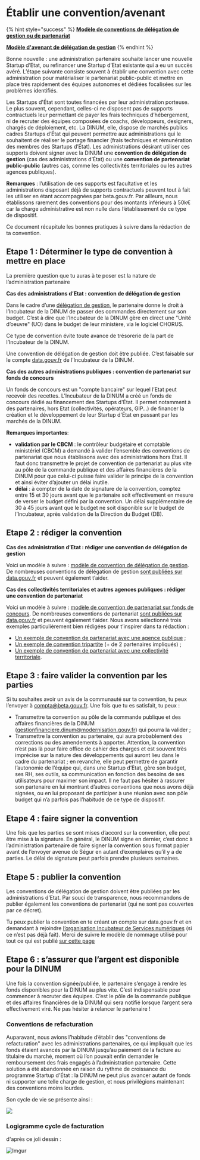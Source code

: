 # Établir une convention/avenant

{% hint style="success" %}
[**Modèle de conventions de délégation de gestion ou de partenariat**](https://docs.google.com/document/d/1i-6oZUv4as\_no8lJ\_NeqvdcaQ5k-08oT2lE-7nzgTew/edit)

[**Modèle d'avenant de délégation de gestion**](https://docs.google.com/document/d/1JvYlkYrToo-jPbCxbVxQ-97TIo1dyV4Keq54EkgV9XY/edit?usp=sharing)
{% endhint %}

Bonne nouvelle : une administration partenaire souhaite lancer une nouvelle Startup d’Etat, ou refinancer une Startup d’Etat existante qui a eu un succès avéré. L’étape suivante consiste souvent à établir une convention avec cette administration pour matérialiser le partenariat public-public et mettre en place très rapidement des équipes autonomes et dédiées focalisées sur les problèmes identifiés.

Les Startups d'État sont toutes financées par leur administration porteuse. Le plus souvent, cependant, celles-ci ne disposent pas de supports contractuels leur permettant de payer les frais techniques d’hébergement, ni de recruter des équipes composées de coachs, développeurs, designers, chargés de déploiement, etc. La DINUM, elle, dispose de marchés publics cadres Startups d’État qui peuvent permettre aux administrations qui le souhaitent de réaliser le portage financier (frais techniques et rémunération des membres des Startups d’État). Les administrations désirant utiliser ces supports doivent signer avec la DINUM une **convention de délégation de gestion** (cas des administrations d’État) ou une **convention de partenariat public-public** (autres cas, comme les collectivités territoriales ou les autres agences publiques).

**Remarques** : l’utilisation de ces supports est facultative et les administrations disposant déjà de supports contractuels peuvent tout à fait les utiliser en étant accompagnées par beta.gouv.fr. Par ailleurs, nous établissons rarement des conventions pour des montants inférieurs à 50k€ car la charge administrative est non nulle dans l’établissement de ce type de dispositif.

Ce document récapitule les bonnes pratiques à suivre dans la rédaction de ta convention.

## Etape 1 : Déterminer le type de convention à mettre en place <a href="#etape-1-determiner-le-type-de-convention-a-mettre-en-place" id="etape-1-determiner-le-type-de-convention-a-mettre-en-place"></a>

La première question que tu auras à te poser est la nature de l’administration partenaire

**Cas des administrations d’Etat : convention de délégation de gestion**

Dans le cadre d’une [délégation de gestion](https://www.legifrance.gouv.fr/affichTexte.do?cidTexte=JORFTEXT000000807249), le partenaire donne le droit à l’Incubateur de la DINUM de passer des commandes directement sur son budget. C’est à dire que l’Incubateur de la DINUM gère en direct une "Unité d’oeuvre" (UO) dans le budget de leur ministère, via le logiciel CHORUS.

Ce type de convention évite toute avance de trésorerie de la part de l’Incubateur de la DINUM.

Une convention de délégation de gestion doit être publiée. C’est faisable sur le compte [data.gouv.fr](https://www.data.gouv.fr/fr/datasets/conventions-de-partenariat/) de l’Incubateur de la DINUM.

**Cas des autres administrations publiques : convention de partenariat sur fonds de concours**

Un fonds de concours est un "compte bancaire" sur lequel l’Etat peut recevoir des recettes. L’Incubateur de la DINUM a créé un fonds de concours dédié au financement des Startups d'État. Il permet notamment à des partenaires, hors Etat (collectivités, opérateurs, GIP…) de financer la création et le développement de leur Startup d'État en passant par les marchés de la DINUM.

**Remarques importantes**:

* **validation par le CBCM** : le contrôleur budgétaire et comptable ministériel (CBCM) a demandé à valider l’ensemble des conventions de partenariat que nous établissons avec des administrations hors Etat. Il faut donc transmettre le projet de convention de partenariat au plus vite au pôle de la commande publique et des affaires financières de la DINUM pour que celui-ci puisse faire valider le principe de la convention et ainsi éviter d’ajouter un délai inutile.
* **délai** : à compter de la date de signature de la convention, comptez entre 15 et 30 jours avant que le partenaire soit effectivement en mesure de verser le budget défini par la convention. Un délai supplémentaire de 30 à 45 jours avant que le budget ne soit disponible sur le budget de l’Incubateur, après validation de la Direction du Budget (DB).

## Etape 2 : rédiger la convention <a href="#etape-2-rediger-la-convention" id="etape-2-rediger-la-convention"></a>

**Cas des administration d’Etat : rédiger une convention de délégation de gestion**

Voici un modèle à suivre : [modèle de convention de délégation de gestion](https://docs.google.com/document/d/1i-6oZUv4as\_no8lJ\_NeqvdcaQ5k-08oT2lE-7nzgTew/edit?usp=sharing). De nombreuses conventions de délégation de gestion [sont publiées sur data.gouv.fr](https://www.data.gouv.fr/fr/datasets/conventions-de-partenariat/#\_) et peuvent également t’aider.

**Cas des collectivités territoriales et autres agences publiques : rédiger une convention de partenariat**

Voici un modèle à suivre : [modèle de convention de partenariat sur fonds de concours](https://docs.google.com/document/d/1i-6oZUv4as\_no8lJ\_NeqvdcaQ5k-08oT2lE-7nzgTew/edit?usp=sharing). De nombreuses conventions de partenariat [sont publiées sur data.gouv.fr](https://www.data.gouv.fr/fr/datasets/conventions-de-partenariat/#\_) et peuvent également t’aider. Nous avons sélectionné trois exemples particulièrement bien rédigées pour t’inspirer dans ta rédaction :

* [Un exemple de convention de partenariat avec une agence publique](https://static.data.gouv.fr/resources/conventions-de-partenariat/20181129-155113/convention-anddre-18scc0001-1-.pdf) ;
* [Un exemple de convention tripartite](https://static.data.gouv.fr/resources/conventions-de-partenariat/20181129-154628/convention-mobilite-inclusive-prefetlot-ademe-dinsic-14112018.pdf) (+ de 2 partenaires impliqués) ;
* [Un exemple de convention de partenariat avec une collectivité territoriale](https://static.data.gouv.fr/resources/conventions-de-partenariat/20190104-160134/convention-signee-des-2-parties.pdf).

## Etape 3 : faire valider la convention par les parties <a href="#etape-3-faire-valider-la-convention-par-les-parties" id="etape-3-faire-valider-la-convention-par-les-parties"></a>

Si tu souhaites avoir un avis de la communauté sur ta convention, tu peux l’envoyer à [compta@beta.gouv.fr](mailto:compta@beta.gouv.fr). Une fois que tu es satisfait, tu peux :

* Transmettre ta convention au pôle de la commande publique et des affaires financières de la DINUM (gestionfinanciere.dinum@modernisation.gouv.fr) qui pourra la valider ;
* Transmettre la convention au partenaire, qui aura probablement des corrections ou des amendements à apporter. Attention, la convention n’est pas là pour faire office de cahier des charges et est souvent très imprécise sur la nature des développements qui auront lieu dans le cadre du partenariat ; en revanche, elle peut permettre de garantir l’autonomie de l’équipe qui, dans une Startup d’Etat, gère son budget, ses RH, ses outils, sa communication en fonction des besoins de ses utilisateurs pour maximer son impact. Il ne faut pas hésiter à rassurer son partenaire en lui montrant d’autres conventions que nous avons déjà signées, ou en lui proposant de participer à une réunion avec son pôle budget qui n’a parfois pas l’habitude de ce type de dispositif.

## Etape 4 : faire signer la convention <a href="#etape-4-faire-signer-la-convention" id="etape-4-faire-signer-la-convention"></a>

Une fois que les parties se sont mises d’accord sur la convention, elle peut être mise à la signature. En général, le DINUM signe en dernier, c’est donc à l’administration partenaire de faire signer la convention sous format papier avant de l’envoyer avenue de Ségur en autant d’exemplaires qu’il y a de parties. Le délai de signature peut parfois prendre plusieurs semaines.

## Etape 5 : publier la convention <a href="#etape-5-publier-la-convention" id="etape-5-publier-la-convention"></a>

Les conventions de délégation de gestion doivent être publiées par les administrations d’Etat. Par souci de transparence, nous recommandons de publier également les conventions de partenariat (qui ne sont pas couvertes par ce décret).

Tu peux publier la convention en te créant un compte sur data.gouv.fr et en demandant à rejoindre [l’organisation Incubateur de Services numériques](https://www.data.gouv.fr/fr/organizations/incubateur-de-services-numeriques/) (si ce n’est pas déjà fait). Merci de suivre le modèle de nommage utilisé pour tout ce qui est publié [sur cette page](https://www.data.gouv.fr/fr/datasets/conventions-de-partenariat/)​

## Etape 6 : s’assurer que l’argent est disponible pour la DINUM <a href="#etape-6-sassurer-que-largent-est-disponible-pour-la-dinum" id="etape-6-sassurer-que-largent-est-disponible-pour-la-dinum"></a>

Une fois la convention signée/publiée, le partenaire s’engage à rendre les fonds disponibles pour la DINUM au plus vite. C’est indispensable pour commencer à recruter des équipes. C’est le pôle de la commande publique et des affaires financières de la DINUM qui sera notifié lorsque l’argent sera effectivement viré. Ne pas hésiter à relancer le partenaire !

### Conventions de refacturation <a href="#conventions-de-refacturation" id="conventions-de-refacturation"></a>

Auparavant, nous avions l’habitude d’établir des "conventions de refacturation" avec les administrations partenaires, ce qui impliquait que les fonds étaient avancés par la DINUM jusqu’au paiement de la facture au titulaire du marché, moment où l’on pouvait enfin demander le remboursement des frais engagés à l’administration partenaire. Cette solution a été abandonnée en raison du rythme de croissance du programme Startup d'État : la DINUM ne peut plus avancer autant de fonds ni supporter une telle charge de gestion, et nous privilégions maintenant des conventions moins lourdes.

Son cycle de vie se présente ainsi :

![](https://gblobscdn.gitbook.com/assets%2F-M3zJJPRzqnNRhdtTx3k%2F-MN99OHouSodRvWETMLx%2F-MN99dMlvkI5nWmvRqVH%2Ffacturation.svg?alt=media\&token=9837d815-4b54-458e-8fef-b1f2ce7ae8e4)

### Logigramme cycle de facturation

d'après ce joli dessin :

![Imgur](http://i.imgur.com/TF9CF7s.jpg)​
